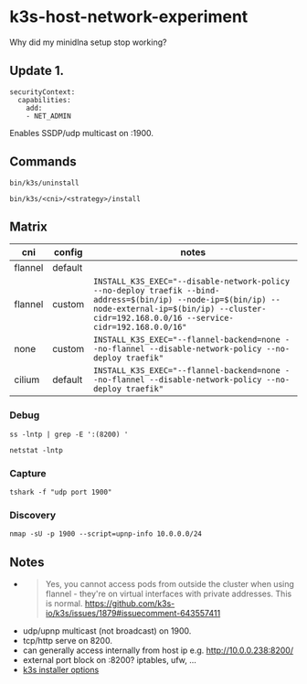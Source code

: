 # k3s-host-network-experiment

Why did my minidlna setup stop working?

## Update 1.

```
securityContext:
  capabilities:
    add:
    - NET_ADMIN
```

Enables SSDP/udp multicast on :1900.

## Commands

```
bin/k3s/uninstall
```

```
bin/k3s/<cni>/<strategy>/install
```

## Matrix

| cni      | config  | notes  |
|----------|---------|--------|
| flannel  | default |        |
| flannel  | custom  | `INSTALL_K3S_EXEC="--disable-network-policy --no-deploy traefik --bind-address=$(bin/ip) --node-ip=$(bin/ip) --node-external-ip=$(bin/ip) --cluster-cidr=192.168.0.0/16 --service-cidr=192.168.0.0/16"` |
| none     | custom  | `INSTALL_K3S_EXEC="--flannel-backend=none --no-flannel --disable-network-policy --no-deploy traefik"` |
| cilium   | default | `INSTALL_K3S_EXEC="--flannel-backend=none --no-flannel --disable-network-policy --no-deploy traefik"` |


### Debug

```
ss -lntp | grep -E ':(8200) '
```

```
netstat -lntp
```

### Capture

```
tshark -f "udp port 1900"
```

### Discovery

```
nmap -sU -p 1900 --script=upnp-info 10.0.0.0/24
```

## Notes

- > Yes, you cannot access pods from outside the cluster when using flannel - they're on virtual interfaces with private addresses. This is normal.
https://github.com/k3s-io/k3s/issues/1879#issuecomment-643557411
- udp/upnp multicast (not broadcast) on 1900.
- tcp/http serve on 8200. 
- can generally access internally from host ip e.g. http://10.0.0.238:8200/
- external port block on :8200? iptables, ufw, ...
- [k3s installer options](https://rancher.com/docs/k3s/latest/en/advanced/#starting-the-server-with-the-installation-script)

